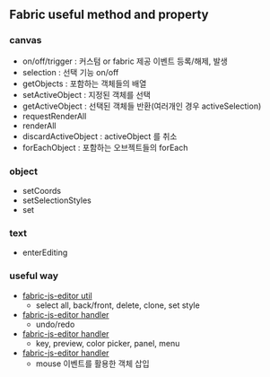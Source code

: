 ## Fabric useful method and property

### canvas

- on/off/trigger : 커스텀 or fabric 제공 이벤트 등록/해제, 발생
- selection : 선택 기능 on/off
- getObjects : 포함하는 객체들의 배열
- setActiveObject : 지정된 객체를 선택
- getActiveObject : 선택된 객체들 반환(여러개인 경우 activeSelection)
- requestRenderAll
- renderAll
- discardActiveObject : activeObject 를 취소
- forEachObject : 포함하는 오브젝트들의 forEach

### object

- setCoords
- setSelectionStyles
- set

### text

- enterEditing

### useful way

- [fabric-js-editor util](https://github.com/danielktaylor/fabric-js-editor/blob/master/src/js/app/fabricUtils.js)
  - select all, back/front, delete, clone, set style
- [fabric-js-editor handler](https://github.com/danielktaylor/fabric-js-editor/blob/ebe52d479e778faddc3a385d562ee7d2a8364235/src/js/app/handlers.js)
  - undo/redo
- [fabric-js-editor handler](https://github.com/danielktaylor/fabric-js-editor/blob/ebe52d479e778faddc3a385d562ee7d2a8364235/src/js/app/page.js)
  - key, preview, color picker, panel, menu
- [fabric-js-editor handler](https://github.com/danielktaylor/fabric-js-editor/blob/ebe52d479e778faddc3a385d562ee7d2a8364235/src/js/app/drawing.js)
  - mouse 이벤트를 활용한 객체 삽입
